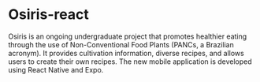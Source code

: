 # Osiris-react
Osiris is an ongoing undergraduate project that promotes healthier eating through the use of Non-Conventional Food Plants (PANCs, a Brazilian acronym). It provides cultivation information, diverse recipes, and allows users to create their own recipes. The new mobile application is developed using React Native and Expo.
